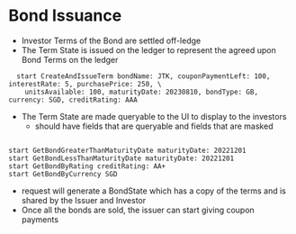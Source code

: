 # Bond Issuance

- Investor Terms of the Bond are settled off-ledge
- The Term State is issued on the ledger to represent the agreed upon Bond Terms on the ledger
```shell
  start CreateAndIssueTerm bondName: JTK, couponPaymentLeft: 100, interestRate: 5, purchasePrice: 250, \ 
    unitsAvailable: 100, maturityDate: 20230810, bondType: GB, currency: SGD, creditRating: AAA
```
- The Term State are made queryable to the UI to display to the investors
  - should have fields that are queryable and fields that are masked
```shell

start GetBondGreaterThanMaturityDate maturityDate: 20221201
start GetBondLessThanMaturityDate maturityDate: 20221201
start GetBondByRating creditRating: AA+
start GetBondByCurrency SGD

```
- request will generate a BondState which has a copy of the terms and is shared by the Issuer and Investor
- Once all the bonds are sold, the issuer can start giving coupon payments